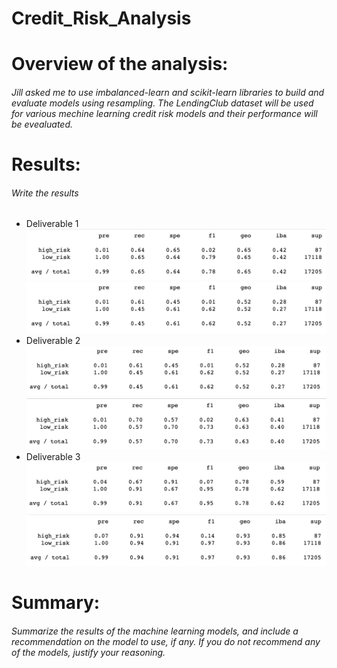 # Credit_Risk_Analysis

# Overview of the analysis: 
###### Jill asked me to use imbalanced-learn and scikit-learn libraries to build and evaluate models using resampling. The LendingClub dataset will be used for various mechine learning credit risk models and their performance will be evealuated.  

# Results: 
###### Write the results
- Deliverable 1
![Naive Random Oversampling](https://github.com/ramon0101alonso/Credit_Risk_Analysis/blob/main/Pictures/%20Naive%20Random%20Oversampling.png)
![SMOTE Oversampling](https://github.com/ramon0101alonso/Credit_Risk_Analysis/blob/main/Pictures/SMOTE%20Oversampling.png)
- Deliverable 2 
![Cluster Centroid Undersample](https://github.com/ramon0101alonso/Credit_Risk_Analysis/blob/main/Pictures/Cluster%20Centroid%20Undersample.png)
![SMOTTENN Over/Under](https://github.com/ramon0101alonso/Credit_Risk_Analysis/blob/main/Pictures/SMOTEENN%20Over:Under.png)
- Deliverable 3
![Balanced Random Forest Class](https://github.com/ramon0101alonso/Credit_Risk_Analysis/blob/main/Pictures/Balanced%20Random%20Forest%20Classifier.png)
![Easy Ensemble AdaBoost Class](https://github.com/ramon0101alonso/Credit_Risk_Analysis/blob/main/Pictures/Easy%20Ensemble%20AdaBoost%20Classifier.png)


# Summary: 
###### Summarize the results of the machine learning models, and include a recommendation on the model to use, if any. If you do not recommend any of the models, justify your reasoning.